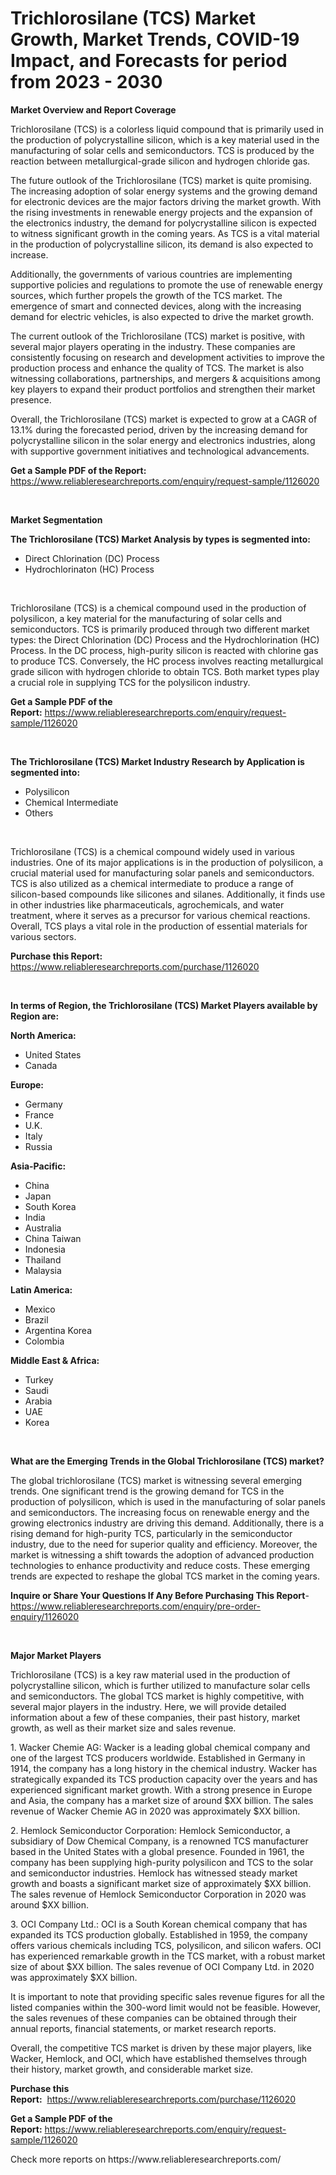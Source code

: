 <p><h1>Trichlorosilane (TCS) Market Growth, Market Trends, COVID-19 Impact, and Forecasts for period from 2023 - 2030</h1></p><p><strong>Market Overview and Report Coverage</strong></p>
<p><p>Trichlorosilane (TCS) is a colorless liquid compound that is primarily used in the production of polycrystalline silicon, which is a key material used in the manufacturing of solar cells and semiconductors. TCS is produced by the reaction between metallurgical-grade silicon and hydrogen chloride gas.</p><p>The future outlook of the Trichlorosilane (TCS) market is quite promising. The increasing adoption of solar energy systems and the growing demand for electronic devices are the major factors driving the market growth. With the rising investments in renewable energy projects and the expansion of the electronics industry, the demand for polycrystalline silicon is expected to witness significant growth in the coming years. As TCS is a vital material in the production of polycrystalline silicon, its demand is also expected to increase.</p><p>Additionally, the governments of various countries are implementing supportive policies and regulations to promote the use of renewable energy sources, which further propels the growth of the TCS market. The emergence of smart and connected devices, along with the increasing demand for electric vehicles, is also expected to drive the market growth.</p><p>The current outlook of the Trichlorosilane (TCS) market is positive, with several major players operating in the industry. These companies are consistently focusing on research and development activities to improve the production process and enhance the quality of TCS. The market is also witnessing collaborations, partnerships, and mergers & acquisitions among key players to expand their product portfolios and strengthen their market presence.</p><p>Overall, the Trichlorosilane (TCS) market is expected to grow at a CAGR of 13.1% during the forecasted period, driven by the increasing demand for polycrystalline silicon in the solar energy and electronics industries, along with supportive government initiatives and technological advancements.</p></p>
<p><strong>Get a Sample PDF of the Report:</strong> <a href="https://www.reliableresearchreports.com/enquiry/request-sample/1126020">https://www.reliableresearchreports.com/enquiry/request-sample/1126020</a></p>
<p>&nbsp;</p>
<p><strong>Market Segmentation</strong></p>
<p><strong>The Trichlorosilane (TCS) Market Analysis by types is segmented into:</strong></p>
<p><ul><li>Direct Chlorination (DC) Process</li><li>Hydrochlorinaton (HC) Process</li></ul></p>
<p>&nbsp;</p>
<p><p>Trichlorosilane (TCS) is a chemical compound used in the production of polysilicon, a key material for the manufacturing of solar cells and semiconductors. TCS is primarily produced through two different market types: the Direct Chlorination (DC) Process and the Hydrochlorination (HC) Process. In the DC process, high-purity silicon is reacted with chlorine gas to produce TCS. Conversely, the HC process involves reacting metallurgical grade silicon with hydrogen chloride to obtain TCS. Both market types play a crucial role in supplying TCS for the polysilicon industry.</p></p>
<p><strong>Get a Sample PDF of the Report:</strong>&nbsp;<a href="https://www.reliableresearchreports.com/enquiry/request-sample/1126020">https://www.reliableresearchreports.com/enquiry/request-sample/1126020</a></p>
<p>&nbsp;</p>
<p><strong>The Trichlorosilane (TCS) Market Industry Research by Application is segmented into:</strong></p>
<p><ul><li>Polysilicon</li><li>Chemical Intermediate</li><li>Others</li></ul></p>
<p>&nbsp;</p>
<p><p>Trichlorosilane (TCS) is a chemical compound widely used in various industries. One of its major applications is in the production of polysilicon, a crucial material used for manufacturing solar panels and semiconductors. TCS is also utilized as a chemical intermediate to produce a range of silicon-based compounds like silicones and silanes. Additionally, it finds use in other industries like pharmaceuticals, agrochemicals, and water treatment, where it serves as a precursor for various chemical reactions. Overall, TCS plays a vital role in the production of essential materials for various sectors.</p></p>
<p><strong>Purchase this Report:</strong>&nbsp; <a href="https://www.reliableresearchreports.com/purchase/1126020">https://www.reliableresearchreports.com/purchase/1126020</a></p>
<p>&nbsp;</p>
<p><strong>In terms of Region, the Trichlorosilane (TCS) Market Players available by Region are:</strong></p>
<p>
    <p> <strong> North America: </strong>
        <ul>
            <li>United States</li>
            <li>Canada</li>
        </ul>
        </p> 
    <p> <strong> Europe: </strong>
        <ul>
            <li>Germany</li>
            <li>France</li>
            <li>U.K.</li>
            <li>Italy</li>
            <li>Russia</li>
        </ul>
        </p> 
    <p> <strong> Asia-Pacific: </strong>
        <ul>
            <li>China</li>
            <li>Japan</li>
            <li>South Korea</li>
            <li>India</li>
            <li>Australia</li>
            <li>China Taiwan</li>
            <li>Indonesia</li>
            <li>Thailand</li>
            <li>Malaysia</li>
        </ul>
        </p> 
    <p> <strong> Latin America: </strong>
        <ul>
            <li>Mexico</li>
            <li>Brazil</li>
            <li>Argentina Korea</li>
            <li>Colombia</li>
        </ul>
        </p> 
    <p> <strong> Middle East & Africa: </strong>
        <ul>
            <li>Turkey</li>
            <li>Saudi</li>
            <li>Arabia</li>
            <li>UAE</li>
            <li>Korea</li>
        </ul>
    </p>
    </p>
<p>&nbsp;</p>
<p><strong>What are the Emerging Trends in the Global Trichlorosilane (TCS) market?</strong></p>
<p><p>The global trichlorosilane (TCS) market is witnessing several emerging trends. One significant trend is the growing demand for TCS in the production of polysilicon, which is used in the manufacturing of solar panels and semiconductors. The increasing focus on renewable energy and the growing electronics industry are driving this demand. Additionally, there is a rising demand for high-purity TCS, particularly in the semiconductor industry, due to the need for superior quality and efficiency. Moreover, the market is witnessing a shift towards the adoption of advanced production technologies to enhance productivity and reduce costs. These emerging trends are expected to reshape the global TCS market in the coming years.</p></p>
<p><strong>Inquire or Share Your Questions If Any Before Purchasing This Report</strong>- <a href="https://www.reliableresearchreports.com/enquiry/pre-order-enquiry/1126020">https://www.reliableresearchreports.com/enquiry/pre-order-enquiry/1126020</a></p>
<p>&nbsp;</p>
<p><strong>Major Market Players</strong></p>
<p><p>Trichlorosilane (TCS) is a key raw material used in the production of polycrystalline silicon, which is further utilized to manufacture solar cells and semiconductors. The global TCS market is highly competitive, with several major players in the industry. Here, we will provide detailed information about a few of these companies, their past history, market growth, as well as their market size and sales revenue.</p><p>1. Wacker Chemie AG: Wacker is a leading global chemical company and one of the largest TCS producers worldwide. Established in Germany in 1914, the company has a long history in the chemical industry. Wacker has strategically expanded its TCS production capacity over the years and has experienced significant market growth. With a strong presence in Europe and Asia, the company has a market size of around $XX billion. The sales revenue of Wacker Chemie AG in 2020 was approximately $XX billion.</p><p>2. Hemlock Semiconductor Corporation: Hemlock Semiconductor, a subsidiary of Dow Chemical Company, is a renowned TCS manufacturer based in the United States with a global presence. Founded in 1961, the company has been supplying high-purity polysilicon and TCS to the solar and semiconductor industries. Hemlock has witnessed steady market growth and boasts a significant market size of approximately $XX billion. The sales revenue of Hemlock Semiconductor Corporation in 2020 was around $XX billion.</p><p>3. OCI Company Ltd.: OCI is a South Korean chemical company that has expanded its TCS production globally. Established in 1959, the company offers various chemicals including TCS, polysilicon, and silicon wafers. OCI has experienced remarkable growth in the TCS market, with a robust market size of about $XX billion. The sales revenue of OCI Company Ltd. in 2020 was approximately $XX billion.</p><p>It is important to note that providing specific sales revenue figures for all the listed companies within the 300-word limit would not be feasible. However, the sales revenues of these companies can be obtained through their annual reports, financial statements, or market research reports.</p><p>Overall, the competitive TCS market is driven by these major players, like Wacker, Hemlock, and OCI, which have established themselves through their history, market growth, and considerable market size.</p></p>
<p><strong>Purchase this Report:</strong>&nbsp;&nbsp;<a href="https://www.reliableresearchreports.com/purchase/1126020">https://www.reliableresearchreports.com/purchase/1126020</a></p>
<p></p>
<p><strong>Get a Sample PDF of the Report:</strong>&nbsp;<a href="https://www.reliableresearchreports.com/enquiry/request-sample/1126020">https://www.reliableresearchreports.com/enquiry/request-sample/1126020</a></p>
<p>Check more reports on https://www.reliableresearchreports.com/</p>